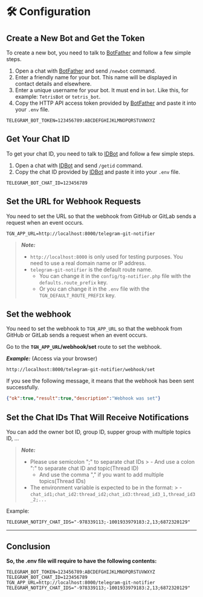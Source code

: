 # 🛠 Configuration

## Create a New Bot and Get the Token

To create a new bot, you need to talk to [BotFather](https://core.telegram.org/bots#6-botfather) and follow a few simple steps.

1. Open a chat with [BotFather](https://telegram.me/botfather) and send `/newbot` command.
2. Enter a friendly name for your bot. This name will be displayed in contact details and elsewhere.
3. Enter a unique username for your bot. It must end in `bot`. Like this, for example: `TetrisBot` or `tetris_bot`.
4. Copy the HTTP API access token provided by [BotFather](https://telegram.me/botfather) and paste it into your `.env` file.

```dotenv
TELEGRAM_BOT_TOKEN=123456789:ABCDEFGHIJKLMNOPQRSTUVWXYZ
```

## Get Your Chat ID

To get your chat ID, you need to talk to [IDBot](https://telegram.me/myidbot) and follow a few simple steps.

1. Open a chat with [IDBot](https://telegram.me/myidbot) and send `/getid` command.
2. Copy the chat ID provided by [IDBot](https://telegram.me/myidbot) and paste it into your `.env` file.

```dotenv
TELEGRAM_BOT_CHAT_ID=123456789
```

## Set the URL for Webhook Requests

You need to set the URL so that the webhook from GitHub or GitLab sends a request when an event occurs.

```dotenv
TGN_APP_URL=http://localhost:8000/telegram-git-notifier
```

> **_Note:_**
> - `http://localhost:8000` is only used for testing purposes. You need to use a real domain name or IP address.
> - `telegram-git-notifier` is the default route name. 
>   - You can change it in the `config/tg-notifier.php` file with the `defaults.route_prefix` key.
>   - Or you can change it in the `.env` file with the `TGN_DEFAULT_ROUTE_PREFIX` key.

## Set the webhook

You need to set the webhook to `TGN_APP_URL` so that the webhook from GitHub or GitLab sends a request when an event occurs.

[//]: # (```bash)

[//]: # (php artisan tg-notifier:webhook:set)

[//]: # (```)

Go to the **`TGN_APP_URL`/webhook/set** route to set the webhook.

**_Example:_** (Access via your browser)

```url
http://localhost:8000/telegram-git-notifier/webhook/set
```

If you see the following message, it means that the webhook has been sent successfully.

```json
{"ok":true,"result":true,"description":"Webhook was set"}
```

## Set the Chat IDs That Will Receive Notifications

You can add the owner bot ID, group ID, supper group with multiple topics ID, ...

> **_Note:_**
>
> - Please use semicolon ";" to separate chat IDs
    >   - And use a colon ":" to separate chat ID and topic(Thread ID)
>   - And use the comma "," if you want to add multiple topics(Thread IDs)
> - The environment variable is expected to be in the format:
    >   - `chat_id1;chat_id2:thread_id2;chat_id3:thread_id3_1,thread_id3_2;...`

Example:

```dotenv
TELEGRAM_NOTIFY_CHAT_IDS="-978339113;-1001933979183:2,13;6872320129"
```

---

## Conclusion

**So, the .env file will require to have the following contents:**

```dotenv
TELEGRAM_BOT_TOKEN=123456789:ABCDEFGHIJKLMNOPQRSTUVWXYZ
TELEGRAM_BOT_CHAT_ID=123456789
TGN_APP_URL=http://localhost:8000/telegram-git-notifier
TELEGRAM_NOTIFY_CHAT_IDS="-978339113;-1001933979183:2,13;6872320129"
```
